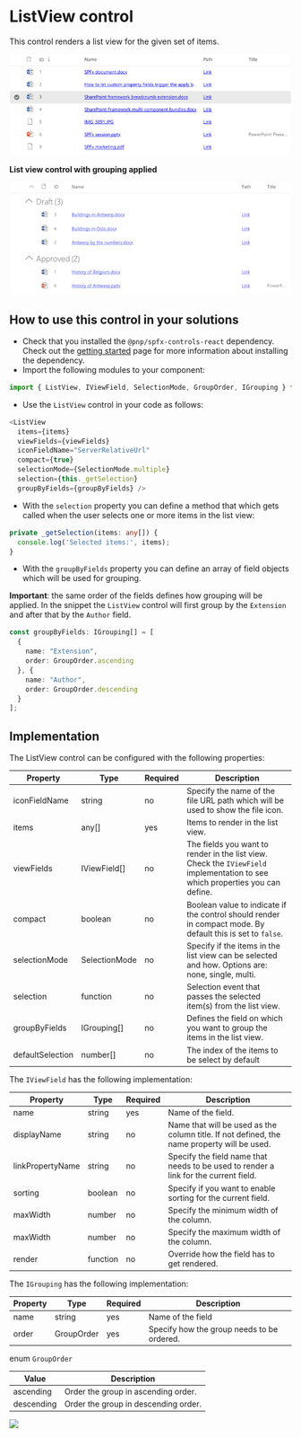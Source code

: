 # ListView control

This control renders a list view for the given set of items.

![ListView control output](../assets/ListView.png)

**List view control with grouping applied**

![ListView control with grouping](../assets/ListView-grouping.png)

## How to use this control in your solutions

- Check that you installed the `@pnp/spfx-controls-react` dependency. Check out the [getting started](../#getting-started) page for more information about installing the dependency.
- Import the following modules to your component:

```TypeScript
import { ListView, IViewField, SelectionMode, GroupOrder, IGrouping } from "@pnp/spfx-controls-react/lib/ListView";
```

- Use the `ListView` control in your code as follows:

```TypeScript
<ListView
  items={items}
  viewFields={viewFields}
  iconFieldName="ServerRelativeUrl"
  compact={true}
  selectionMode={SelectionMode.multiple}
  selection={this._getSelection}
  groupByFields={groupByFields} />
```

- With the `selection` property you can define a method that which gets called when the user selects one or more items in the list view:

```typescript
private _getSelection(items: any[]) {
  console.log('Selected items:', items);
}
```

- With the `groupByFields` property you can define an array of field objects which will be used for grouping. 

**Important**: the same order of the fields defines how grouping will be applied. In the snippet the `ListView` control will first group by the `Extension` and after that by the `Author` field.

```TypeScript
const groupByFields: IGrouping[] = [
  {
    name: "Extension", 
    order: GroupOrder.ascending 
  }, {
    name: "Author", 
    order: GroupOrder.descending
  }
];
```

## Implementation

The ListView control can be configured with the following properties:

| Property | Type | Required | Description |
| ---- | ---- | ---- | ---- |
| iconFieldName | string | no | Specify the name of the file URL path which will be used to show the file icon. |
| items | any[]| yes | Items to render in the list view. |
| viewFields | IViewField[] | no | The fields you want to render in the list view. Check the `IViewField` implementation to see which properties you can define. |
| compact | boolean | no | Boolean value to indicate if the control should render in compact mode. By default this is set to `false`. |
| selectionMode | SelectionMode | no | Specify if the items in the list view can be selected and how. Options are: none, single, multi. |
| selection | function | no | Selection event that passes the selected item(s) from the list view. |
| groupByFields | IGrouping[] | no | Defines the field on which you want to group the items in the list view. |
| defaultSelection | number[] | no | The index of the items to be select by default |

The `IViewField` has the following implementation:

| Property | Type | Required | Description |
| ---- | ---- | ---- | ---- |
| name | string | yes | Name of the field. |
| displayName | string | no | Name that will be used as the column title. If not defined, the name property will be used. |
| linkPropertyName | string | no | Specify the field name that needs to be used to render a link for the current field. |
| sorting | boolean | no | Specify if you want to enable sorting for the current field. |
| maxWidth | number | no | Specify the minimum width of the column. |
| maxWidth | number | no | Specify the maximum width of the column. |
| render | function | no | Override how the field has to get rendered. |

The `IGrouping` has the following implementation:

| Property | Type | Required | Description |
| ---- | ---- | ---- | ---- |
| name | string | yes | Name of the field |
| order | GroupOrder | yes | Specify how the group needs to be ordered. |

enum `GroupOrder`

| Value | Description |
| ---- | ---- |
| ascending | Order the group in ascending order. |
| descending | Order the group in descending order. |

![](https://telemetry.sharepointpnp.com/sp-dev-fx-controls-react/wiki/controls/ListView)
